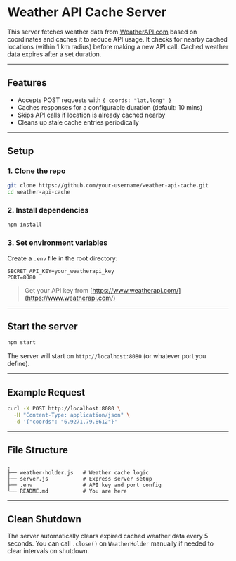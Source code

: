 # Weather API Cache Server

This server fetches weather data from [WeatherAPI.com](https://www.weatherapi.com/) based on coordinates and caches it to reduce API usage. It checks for nearby cached locations (within 1 km radius) before making a new API call. Cached weather data expires after a set duration.

---

## Features

- Accepts POST requests with `{ coords: "lat,long" }`
- Caches responses for a configurable duration (default: 10 mins)
- Skips API calls if location is already cached nearby
- Cleans up stale cache entries periodically

---

## Setup

### 1. Clone the repo

```bash
git clone https://github.com/your-username/weather-api-cache.git
cd weather-api-cache
````

### 2. Install dependencies

```bash
npm install
```

### 3. Set environment variables

Create a `.env` file in the root directory:

```env
SECRET_API_KEY=your_weatherapi_key
PORT=8080
```

> Get your API key from [https://www.weatherapi.com/](https://www.weatherapi.com/)

---

## Start the server

```bash
npm start
```

The server will start on `http://localhost:8080` (or whatever port you define).

---

## Example Request

```bash
curl -X POST http://localhost:8080 \
  -H "Content-Type: application/json" \
  -d '{"coords": "6.9271,79.8612"}'
```

---

## File Structure

```
.
├── weather-holder.js   # Weather cache logic
├── server.js           # Express server setup
├── .env                # API key and port config
└── README.md           # You are here
```

---

## Clean Shutdown

The server automatically clears expired cached weather data every 5 seconds. You can call `.close()` on `WeatherHolder` manually if needed to clear intervals on shutdown.
